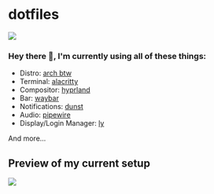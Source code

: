 # dotfiles

![](https://komarev.com/ghpvc/?username=dasischbims-dotfiles&color=blue&label=Views&style=for-the-badge)

### Hey there 👋, I'm currently using all of these things:
- Distro: [arch btw](https://archlinux.org/)
- Terminal: [alacritty](https://github.com/alacritty/alacritty/)
- Compositor: [hyprland](https://hyprland.org/)
- Bar: [waybar](https://aur.archlinux.org/packages/waybar-hyprland-git/)
- Notifications: [dunst](https://github.com/dunst-project/dunst/)
- Audio: [pipewire](https://pipewire.org/)
- Display/Login Manager: [ly](https://github.com/fairyglade/ly/)

And more...

## Preview of my current setup
![](https://raw.githubusercontent.com/DasIschBims/dotfiles/master/images/showcase.png)
